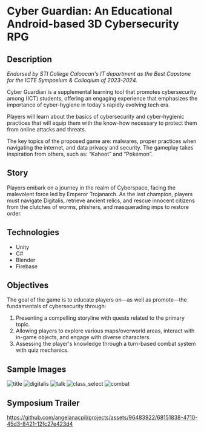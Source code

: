 # Cyber Guardian: An Educational Android-based 3D Cybersecurity RPG

## Description 
*Endorsed by STI College Caloocan's IT department as the Best Capstone for the ICTE Symposium & Colloqium of 2023-2024.* 

Cyber Guardian is a supplemental learning tool that promotes cybersecurity among (ICT) students, offering an engaging experience that emphasizes the importance of cyber-hygiene in today's rapidly evolving tech era.

Players will learn about the basics of cybersecurity and cyber-hygienic practices that will equip them with the know-how necessary to protect them from online attacks and threats. 

The key topics of the proposed game are: malwares, proper practices when navigating the internet, and data privacy and security. The gameplay takes inspiration from others, such as: “Kahoot” and “Pokémon”.

## Story 
Players embark on a journey in the realm of Cyberspace, facing the malevolent force led by Emperor Trojanarch. As the last champion, players must navigate Digitalis, retrieve ancient relics, and rescue innocent citizens from the clutches of worms, phishers, and masquerading imps to restore order.

## Technologies
- Unity 
- C#
- Blender 
- Firebase

## Objectives  
The goal of the game is to educate players on—as well as promote—the fundamentals of cybersecurity through:

1. Presenting a compelling storyline with quests related to the primary topic. 
2. Allowing players to explore various maps/overworld areas, interact with in-game objects, and engage with diverse characters.
3. Assessing the player's knowledge through a turn-based combat system with quiz mechanics. 

## Sample Images  
![title](https://github.com/angelanacpil/projects/assets/96483922/0e181fd8-f7f7-4ca0-bd27-0ed20c60a913)
![digitalis](https://github.com/angelanacpil/projects/assets/96483922/75b434f6-f870-40ed-b297-6c07b668d3b2)
![talk](https://github.com/angelanacpil/projects/assets/96483922/c77ec61a-7e3d-4cf8-928f-db9210dd3f5b)
![class_select](https://github.com/angelanacpil/projects/assets/96483922/ca120d6a-83b1-412a-90a4-bef4abcb4d9a)
![combat](https://github.com/angelanacpil/projects/assets/96483922/ba277581-4161-40ee-a5ed-a244c88c8294)

## Symposium Trailer 
https://github.com/angelanacpil/projects/assets/96483922/68151838-4710-45d3-8421-12fc27e423d4
